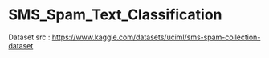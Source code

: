 # SMS_Spam_Text_Classification

Dataset src : https://www.kaggle.com/datasets/uciml/sms-spam-collection-dataset
